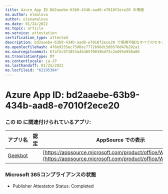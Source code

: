 ```yaml
---
title: Azure App ID Bd2aaebe-63b9-434b-aad8-e7010f2ece20 の情報
ms.author: elmalova
author: elenamalova
ms.date: 01/24/2022
ms.topic: article
ms.service: attestation
certification_type: attested
description: bd2aaebe-63b9-434b-aad8-e7010f2ece20 で使用可能なすべてのセキュリティおよびコンプライアンス情報。
ms.openlocfilehash: 4f8e9255ec75d6ec7772b98dc5d0576d47b202a1
ms.sourcegitcommit: b7af2c971853a45d85f0039bd73c2ed95e958a80
ms.translationtype: MT
ms.contentlocale: ja-JP
ms.lasthandoff: 01/25/2022
ms.locfileid: "62195384"
---
```

# <a name="azure-app-id-bd2aaebe-63b9-434b-aad8-e7010f2ece20"></a>Azure App ID: bd2aaebe-63b9-434b-aad8-e7010f2ece20


### <a name="apps-associated-with-this-id"></a>この ID に関連付けられているアプリ:
| **アプリ名** | **認定** | **AppSource での表示** |
|--------------|---------------|-----------------------|
| [Geekbot](https://docs.microsoft.com/microsoft-365-app-certification/forward/WA200003224) |  | [https://appsource.microsoft.com/product/office/WA200003224](https://appsource.microsoft.com/product/office/WA200003224) |

### <a name="microsoft-365-app-compliance-status"></a>Microsoft 365コンプライアンスの状態
- Publisher Attestaton Status: Completed
